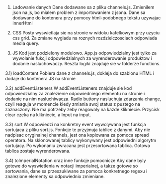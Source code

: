 1. Ladowanie danych
   Dane dodawane sa z pliku channels.js. Zmienilem json na js, bo mialem problem z importowaniem z jsona.
   Dane sa dodawane do kontenera przy pomocy html-podobnego tekstu uzywajac innerHtml

2. CSS
   Posty wyswietlaja sie na stronie w widoku kafelkowym przy uzyciu css grid. Za zmiane wygladu na roznych rozdzielczosciach odpowiada media query.

3. JS
   Kod jest podzielony modulowo. App.js odpowiedzialny jest tylko za wywolanie fukcji odpowiedzialnych za wyrenderowanie produktow i dodanie nasluchowaczy. Reszta logiki znajduje sie w folderze functions.

3.1) loadContent
Pobiera dane z channels.js, dokleja do szablonu HTML i dodaje do kontenera JS na stronie

3.2) addEventListeners
W addEventListeners znajduje sie kod odpowiedzialny za znalezienie odpowiedniego elementu na stronie i dodanie na nim nasluchiwacza. Radio buttony nasluchuja zdarzania change, czyli reaguja w momencie kiedy zmiania swoj status z pustego na zaznaczony. Nie ma potrzeby zeby reagowaly na kazde klikniecie. Przycisk clear czeka na klikniecie, a Input na input.

3.3) sort
W odpowiedzi na konkretny event wywolywana jest funkcja sortujaca z pliku sort.js. Fonkcje te przyjmuja tablice z danymi. Aby nie nadpisac oryginalnej channels, jest ona kopiowana za pomoca spread operatora. Na sklonowanej tablicy wykonywany jest odpowiedni algorytm sortujacy. Po wykonaniu zwracana jest przesortowana tablica. Gotowa tablica zostaje wyrenderowana.

3.4) toImperialNotation oraz inne funkcje pomocnicze
Aby dane byly gotowe do wyswietlenia w notacji imperialnej, a takze gotowe so sortowania, dane sa przeszukiwane za pomoca konkretnego regexu i znalezione elementy sa odpowiednio zmieniane.
